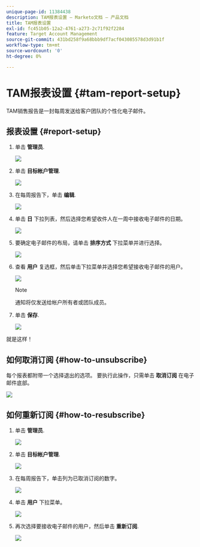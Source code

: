 ```yaml
---
unique-page-id: 11384438
description: TAM报表设置 — Marketo文档 — 产品文档
title: TAM报表设置
exl-id: fc451b05-12a2-4761-a273-2c71f92f2284
feature: Target Account Management
source-git-commit: 431bd258f9a68bbb9df7acf043085578d3d91b1f
workflow-type: tm+mt
source-wordcount: '0'
ht-degree: 0%

---
```


# TAM报表设置 {#tam-report-setup}

TAM销售报告是一封每周发送给客户团队的个性化电子邮件。

## 报表设置 {#report-setup}

1. 单击 **管理员**.

   ![](assets/one-3.png)

1. 单击 **目标帐户管理**.

   ![](assets/tam-report-setup-2.png)

1. 在每周报告下，单击 **编辑**.

   ![](assets/three-3.png)

1. 单击 **日** 下拉列表，然后选择您希望收件人在一周中接收电子邮件的日期。

   ![](assets/four-4.png)

1. 要确定电子邮件的布局，请单击 **排序方式** 下拉菜单并进行选择。

   ![](assets/five-3.png)

1. 查看 **用户** 复选框，然后单击下拉菜单并选择您希望接收电子邮件的用户。

   ![](assets/six-2.png)

   >[!NOTE]
   >
   >通知将仅发送给帐户所有者或团队成员。

1. 单击 **保存**.

   ![](assets/seven-2.png)

就是这样！

## 如何取消订阅 {#how-to-unsubscribe}

每个报表都附带一个选择退出的选项。 要执行此操作，只需单击 **取消订阅** 在电子邮件底部。

![](assets/eight-1.png)

## 如何重新订阅 {#how-to-resubscribe}

1. 单击 **管理员**.

   ![](assets/one-3.png)

1. 单击 **目标帐户管理**.

   ![](assets/tam-report-setup-10.png)

1. 在每周报告下，单击列为已取消订阅的数字。

   ![](assets/nine.png)

1. 单击 **用户** 下拉菜单。

   ![](assets/ten.png)

1. 再次选择要接收电子邮件的用户，然后单击 **重新订阅**.

   ![](assets/eleven.png)
